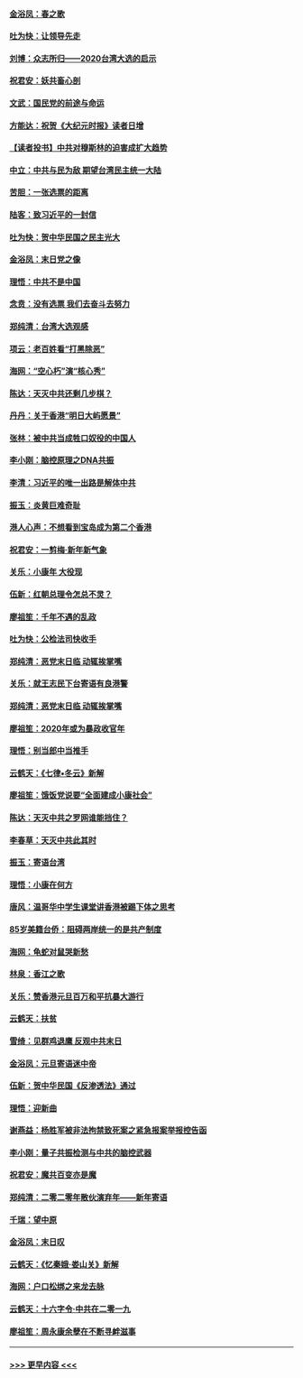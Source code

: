#### [金浴凤：春之歌](../pages/nsc993/n11797687.md?t=01171101) 
#### [吐为快：让领导先走](../pages/nsc993/n11797512.md?t=01171101) 
#### [刘博：众志所归——2020台湾大选的启示](../pages/nsc993/n11796878.md?t=01171101) 
#### [祝君安：妖共畜心剖](../pages/nsc993/n11794273.md?t=01171101) 
#### [文武：国民党的前途与命运](../pages/nsc993/n11794198.md?t=01171101) 
#### [方能达：祝贺《大纪元时报》读者日增](../pages/nsc993/n11793807.md?t=01171101) 
#### [【读者投书】中共对穆斯林的迫害成扩大趋势](../pages/nsc993/n11791371.md?t=01171101) 
#### [中立：中共与民为敌 期望台湾民主统一大陆](../pages/nsc993/n11790392.md?t=01171101) 
#### [苦胆：一张选票的距离](../pages/nsc993/n11788914.md?t=01171101) 
#### [陆客：致习近平的一封信](../pages/nsc993/n11788867.md?t=01171101) 
#### [吐为快：贺中华民国之民主光大](../pages/nsc993/n11788618.md?t=01171101) 
#### [金浴凤：末日党之像](../pages/nsc993/n11787475.md?t=01171101) 
#### [理悟：中共不是中国](../pages/nsc993/n11787463.md?t=01171101) 
#### [念贲：没有选票  我们去奋斗去努力](../pages/nsc993/n11787398.md?t=01171101) 
#### [郑纯清：台湾大选观感](../pages/nsc993/n11786210.md?t=01171101) 
#### [项云：老百姓看“打黑除恶”](../pages/nsc993/n11785398.md?t=01171101) 
#### [海网：“空心朽”演“核心秀”](../pages/nsc993/n11783874.md?t=01171101) 
#### [陈达：天灭中共还剩几步棋？](../pages/nsc993/n11783719.md?t=01171101) 
#### [丹丹：关于香港“明日大屿愿景”](../pages/nsc993/n11783273.md?t=01171101) 
#### [张林：被中共当成牲口奴役的中国人](../pages/nsc993/n11782397.md?t=01171101) 
#### [李小刚：脑控原理之DNA共振](../pages/nsc993/n11780962.md?t=01171101) 
#### [李清：习近平的唯一出路是解体中共](../pages/nsc993/n11780866.md?t=01171101) 
#### [振玉：炎黄巨难奇耻](../pages/nsc993/n11779632.md?t=01171101) 
#### [港人心声：不想看到宝岛成为第二个香港](../pages/nsc993/n11778817.md?t=01171101) 
#### [祝君安：一剪梅‧新年新气象](../pages/nsc993/n11776340.md?t=01171101) 
#### [关乐：小康年 大役现](../pages/nsc993/n11774213.md?t=01171101) 
#### [伍新：红朝总理令怎总不灵？](../pages/nsc993/n11770813.md?t=01171101) 
#### [廖祖笙：千年不遇的乱政](../pages/nsc993/n11770373.md?t=01171101) 
#### [吐为快：公检法司快收手](../pages/nsc993/n11770359.md?t=01171101) 
#### [郑纯清：恶党末日临 动辄挨掌嘴](../pages/nsc993/n11769912.md?t=01171101) 
#### [关乐：就王志民下台寄语有良港警](../pages/nsc993/n11769903.md?t=01171101) 
#### [郑纯清：恶党末日临 动辄挨掌嘴](../pages/nsc993/n11769356.md?t=01171101) 
#### [廖祖笙：2020年或为暴政收官年](../pages/nsc993/n11768216.md?t=01171101) 
#### [理悟：别当郎中当推手](../pages/nsc993/n11768243.md?t=01171101) 
#### [云鹤天：《七律▪冬云》新解](../pages/nsc993/n11768204.md?t=01171101) 
#### [廖祖笙：饿饭党说要“全面建成小康社会”](../pages/nsc993/n11767482.md?t=01171101) 
#### [陈达：天灭中共之罗网谁能挡住？](../pages/nsc993/n11767465.md?t=01171101) 
#### [李春草：天灭中共此其时](../pages/nsc993/n11767452.md?t=01171101) 
#### [振玉：寄语台湾](../pages/nsc993/n11767432.md?t=01171101) 
#### [理悟：小康在何方](../pages/nsc993/n11767394.md?t=01171101) 
#### [唐风：温哥华中学生课堂讲香港被踢下体之思考](../pages/nsc993/n11766848.md?t=01171101) 
#### [85岁美籍台侨：阻碍两岸统一的是共产制度](../pages/nsc993/n11765043.md?t=01171101) 
#### [海网：龟蛇对鼠哭新愁](../pages/nsc993/n11764895.md?t=01171101) 
#### [林泉：香江之歌](../pages/nsc993/n11764415.md?t=01171101) 
#### [关乐：赞香港元旦百万和平抗暴大游行](../pages/nsc993/n11764382.md?t=01171101) 
#### [云鹤天：扶贫](../pages/nsc993/n11764245.md?t=01171101) 
#### [雪绮：见群鸡退鹰  反观中共末日](../pages/nsc993/n11762112.md?t=01171101) 
#### [金浴凤：元旦寄语迷中帝](../pages/nsc993/n11761788.md?t=01171101) 
#### [伍新：贺中华民国《反渗透法》通过](../pages/nsc993/n11761994.md?t=01171101) 
#### [理悟：迎新曲](../pages/nsc993/n11761152.md?t=01171101) 
#### [谢燕益：杨胜军被非法拘禁致死案之紧急报案举报控告函](../pages/nsc993/n11756134.md?t=01171101) 
#### [李小刚：量子共振检测与中共的脑控武器](../pages/nsc993/n11754518.md?t=01171101) 
#### [祝君安：魔共百变亦是魔](../pages/nsc993/n11754469.md?t=01171101) 
#### [郑纯清：二零二零年散伙演弃年——新年寄语](../pages/nsc993/n11754195.md?t=01171101) 
#### [千瑞：望中原](../pages/nsc993/n11754159.md?t=01171101) 
#### [金浴凤：末日叹](../pages/nsc993/n11752359.md?t=01171101) 
#### [云鹤天：《忆秦娥‧娄山关》新解](../pages/nsc993/n11752348.md?t=01171101) 
#### [海网：户口松绑之来龙去脉](../pages/nsc993/n11752328.md?t=01171101) 
#### [云鹤天：十六字令‧中共在二零一九](../pages/nsc993/n11752305.md?t=01171101) 
#### [廖祖笙：周永康余孽在不断寻衅滋事](../pages/nsc993/n11751013.md?t=01171101) 

----
#### [ >>> 更早内容 <<< ](../indexes/nsc993-earlier.md)
